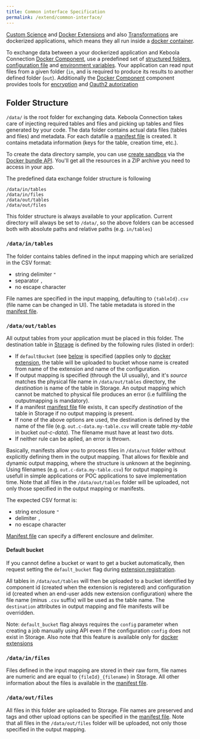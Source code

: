 ```yaml
---
title: Common interface Specification
permalink: /extend/common-interface/
---
```


[Custom Science](/extend/custom-science/) and [Docker Extensions](/extend/docker/) and also
[Transformations](https://help.keboola.com/??/) are dockerized applications, which means they all
run inside a [docker container](/extend/docker/tutorial/).

To exchange data between a your dockerized application and 
Keboola Connection [Docker Component](/overview/docker-bundle/), use a 
predefined set of [structured folders](#folder-structure),  
[configuration file](/extend/common-interface/config-file/)
and [environment variables](/extend/common-interface/environment/). 
Your application can read nput files from a given folder (`in`, and is required to produce its results to 
another defined folder (`out`).
Additionally the [Docker Component](/overview/docker-bundle/) component provides tools for 
[encryption](/overview/encryption) and [Oauth2 autorization](/common-interface/oauth/) 

## Folder Structure
`/data/` is the root folder for exchanging data. Keboola Connection takes care of injecting required tables 
and files and picking up tables and files generated by your code. The data folder contains actual data 
files (tables and files) and metadata. For each datafile 
a [manifest file](/extend/common-interface/manifest-files/) is created. It contains metadata 
information (keys for the table, creation time, etc.). 

To create the data directory sample, you can use [create sandbox](/extend/common-interface/) via the
[Docker bundle API](http://docs.kebooladocker.apiary.io/#reference/sandbox). 
You'll get all the resources in a ZIP archive you need to access in your app. 

The predefined data exchange folder structure is following
  
    /data/in/tables
    /data/in/files
    /data/out/tables
    /data/out/files
    
This folder structure is always available to your application. Current directory will always be set to
`/data/`, so the above folders can be accessed both with absolute paths and relative paths (e.g. `in/tables`) 


### `/data/in/tables`

The folder contains tables defined in the input mapping which are serialized in the CSV format:
 
  - string delimiter `"`
  - separator `,`
  - no escape character
 
File names are specified in the input mapping, defaulting to `{tableId}.csv` (file name can be changed in UI).
The table metadata is stored in the [manifest file](/extend/common-interface/manifest-files/).

### `/data/out/tables`

All output tables from your application must be placed in this folder. The destination table in 
[Storage](https://help.keboola.com/???) is defined by the following rules (listed in order):

- If `defaultBucket` (see [below](#default-bucket) is specified (applies only 
to [docker extension](/extend/docker/), the table will be uploaded to
bucket whose name is created from name of the extension and name of the configuration.
- If output mapping is specified (through the UI usually), and it's *source* matches the physical file name in 
`/data/out/tables` directory, the *destination* is name of the table in Storage. An output mapping which cannot be
matched to physical file produces an error (i.e fullfiliing the outputmapping is mandatory). 
- If a manifest [manifest file](/extend/common-interface/manifest-files/) file exists, it can specify *destination* of
the table in Storage if no output mapping is present. 
- If none of the above options are used, the destination is defined by the name of the file 
(e.g. `out.c-data.my-table.csv` will create table *my-table* in bucket *out-c-data*). The filename must have
at least two dots.
- If neither rule can be aplied, an error is thrown.   
  
Basically, manifests allow you to process files in `/data/out` folder without explicitly defining them in the 
output mapping. That allows for flexible and dynamic output mapping, where the structure is unknown at the beginning.
Using filenames (e.g. `out.c-data.my-table.csv`) for output mapping is usefull in simple applications or 
POC applications to save implementation time.
Note that all files in the `/data/out/tables` folder will be uploaded, not only those specified in the output mapping or
manifests.

The expected CSV format is:

  - string enclosure `"`
  - delimiter `,`
  - no escape character

[Manifest file](/extend/common-interface/manifest-files/) can specify a different enclosure and delimiter. 


#### Default bucket
If you cannot define a bucket or want to get a bucket automatically, then request setting 
the `default_bucket` flag during [extension registration](/extend/registration). 

All tables in `/data/out/tables` will then be uploaded to a bucket identified by 
component id (created when the extension is registered) and 
configuration id (created when an end-user adds new extension configuration) where the
file name (minus `.csv` suffix) will be used as the table name. The `destination` attributes 
in output mapping and file manifests will be overridden.
 
Note: `default_bucket` flag always requires the `config` parameter when creating a job manually using 
API even if the configuration `config` does not exist in Storage. Also note that this feature
is available only for [docker extensions](/extend/docker/)  

### `/data/in/files`  

Files defined in the input mapping are stored in their raw form, file names are numeric and are 
equal to `{fileId}_{filename}` in Storage. All other information about the files is available 
in the [manifest file](/extend/common-interface/manifest-files/).

### `/data/out/files`

All files in this folder are uploaded to Storage. File names are preserved and tags and other upload options 
can be specified in the [manifest file](/extend/common-interface/manifest-files/).
Note that all files in the `/data/out/files` folder will be uploaded, not only those specified in the output mapping.

